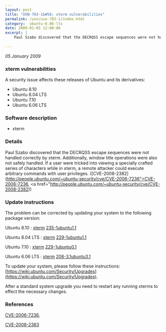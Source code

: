 ```yaml
---
layout: post
title: "USN-703-1&#58; xterm vulnerabilities"
permalink: /usn/usn-703-1/index.html
category:  ubuntu-6.06-lts
date: 2009-01-05 12:00:00
excerpt: |
    Paul Szabo discovered that the DECRQSS escape sequences were not handled correctly by xterm.  Additionally, window title operations were also not safely handled.  If a user were tricked into viewing a specially crafted series of characters while in xterm, a remote attacker could execute arbitrary commands with user privileges. ([CVE-2008-2382](http://people.ubuntu.com/~ubuntu-security/cve/CVE-2006-7236">CVE-2006-7236</a>, <a href="http://people.ubuntu.com/~ubuntu-security/cve/CVE-2008-2382)) 
    
--- 
```

 
 

*05 January 2009*

### xterm vulnerabilities

A security issue affects these releases of Ubuntu and its derivatives:

* Ubuntu 8.10
* Ubuntu 8.04 LTS
* Ubuntu 7.10
* Ubuntu 6.06 LTS

### Software description

* xterm 

### Details

Paul Szabo discovered that the DECRQSS escape sequences were not handled correctly by xterm. Additionally, window title operations were also not safely handled. If a user were tricked into viewing a specially crafted series of characters while in xterm, a remote attacker could execute arbitrary commands with user privileges. ([CVE-2008-2382](http://people.ubuntu.com/~ubuntu-security/cve/CVE-2006-7236">CVE-2006-7236</a>, <a href="http://people.ubuntu.com/~ubuntu-security/cve/CVE-2008-2382)) 

### Update instructions

The problem can be corrected by updating your system to the following package version:

Ubuntu 8.10
 : [xterm](https://launchpad.net/ubuntu/+source/xterm) <span> [235-1ubuntu1.1](https://launchpad.net/ubuntu/+source/xterm/235-1ubuntu1.1) </span> 

Ubuntu 8.04 LTS
 : [xterm](https://launchpad.net/ubuntu/+source/xterm) <span> [229-1ubuntu1.1](https://launchpad.net/ubuntu/+source/xterm/229-1ubuntu1.1) </span> 

Ubuntu 7.10
 : [xterm](https://launchpad.net/ubuntu/+source/xterm) <span> [229-1ubuntu0.1](https://launchpad.net/ubuntu/+source/xterm/229-1ubuntu0.1) </span> 

Ubuntu 6.06 LTS
 : [xterm](https://launchpad.net/ubuntu/+source/xterm) <span> [208-3.1ubuntu3.1](https://launchpad.net/ubuntu/+source/xterm/208-3.1ubuntu3.1) </span> 

To update your system, please follow these instructions: [https://wiki.ubuntu.com/Security/Upgrades](https://wiki.ubuntu.com/Security/Upgrades).

After a standard system upgrade you need to restart any running xterms to effect the necessary changes. 

### References

 
 [CVE-2006-7236](http://people.ubuntu.com/~ubuntu-security/cve/CVE-2006-7236), 

 [CVE-2008-2383](http://people.ubuntu.com/~ubuntu-security/cve/CVE-2008-2383)
 

